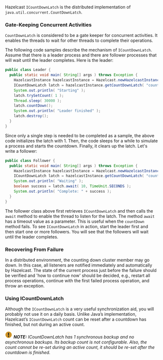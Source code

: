
Hazelcast `ICountDownLatch` is the distributed implementation of `java.util.concurrent.CountDownLatch`.

### Gate-Keeping Concurrent Activities

`CountDownLatch` is considered to be a gate keeper for concurrent activities. It enables the threads to wait for other threads to complete their operations.

The following code samples describe the mechanism of `ICountDownLatch`. Assume that there is a leader process and there are follower processes that will wait until the leader completes. Here is the leader:

```java
public class Leader {
  public static void main( String[] args ) throws Exception {
    HazelcastInstance hazelcastInstance = Hazelcast.newHazelcastInstance();
    ICountDownLatch latch = hazelcastInstance.getCountDownLatch( "countDownLatch" );
    System.out.println( "Starting" );
    latch.trySetCount( 1 );
    Thread.sleep( 30000 );
    latch.countDown();
    System.out.println( "Leader finished" );
    latch.destroy();
  }
}
```

Since only a single step is needed to be completed as a sample, the above code initializes the latch with 1. Then, the code sleeps for a while to simulate a process and starts the countdown. Finally, it clears up the latch. Let's write a follower:


```java
public class Follower {
  public static void main( String[] args ) throws Exception {
    HazelcastInstance hazelcastInstance = Hazelcast.newHazelcastInstance();
    ICountDownLatch latch = hazelcastInstance.getCountDownLatch( "countDownLatch" );
    System.out.println( "Waiting" );
    boolean success = latch.await( 10, TimeUnit.SECONDS );
    System.out.println( "Complete: " + success );
  }
} 
```

The follower class above first retrieves `ICountDownLatch` and then calls the `await` method to enable the thread to listen for the latch. The method `await` has a timeout value as a parameter. This is useful when the `countDown` method fails. To see `ICountDownLatch` in action, start the leader first and then start one or more followers. You will see that the followers will wait until the leader completes.

### Recovering From Failure

In a distributed environment, the counting down cluster member may go down. In this case, all listeners are notified immediately and automatically by Hazelcast. The state of the current process just before the failure should be verified and 'how to continue now' should be decided, e.g., restart all process operations, continue with the first failed process operation, and throw an exception.

### Using ICountDownLatch

Although the `ICountDownLatch` is a very useful synchronization aid, you will probably not use it on a daily basis. Unlike Java’s implementation, Hazelcast’s `ICountDownLatch` count can be reset after a countdown has finished, but not during an active count.

![image](../images/NoteSmall.jpg) ***NOTE:*** *ICountDownLatch has 1 synchronous backup and no asynchronous backups. Its backup count is not configurable. Also, the count cannot be re-set during an active count, it should be re-set after the countdown is finished.*

